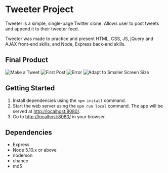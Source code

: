 # Tweeter Project

Tweeter is a simple, single-page Twitter clone. Allows user to post tweets and append it to their tweeter feed.

Tweeter was made to practice and present HTML, CSS, JS, jQuery and AJAX front-end skills, and Node, Express back-end skills.

## Final Product

![Make a Tweet](https://github.com/fredngu/tweeter/assets/125424601/ed66e4b1-b0ab-4cb1-9e13-977d4db5b0cd)
![First Post](https://github.com/fredngu/tweeter/assets/125424601/71cade40-cca6-4d0e-bb74-e10ba704b02c)
![Error](https://github.com/fredngu/tweeter/assets/125424601/dd1ccfd6-a3ca-46c8-9736-a2ea33a6b30f)
![Adapt to Smaller Screen Size](https://github.com/fredngu/tweeter/assets/125424601/fda9a90c-d562-4f50-93e6-3fc7d18b663d)

## Getting Started

1. Install dependencies using the `npm install` command.
2. Start the web server using the `npm run local` command. The app will be served at <http://localhost:8080/>.
3. Go to <http://localhost:8080/> in your browser.

## Dependencies

- Express
- Node 5.10.x or above
- nodemon
- chance
- md5
